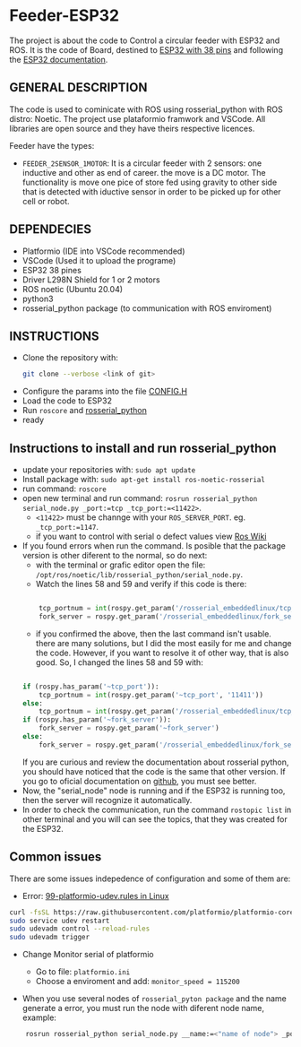 # Feeder-ESP32
The project is about the code to Control a circular feeder with ESP32 and ROS. It is the code of Board, destined to [ESP32 with 38 pins](https://uelectronics.com/producto/esp32-38-pines-esp-wroom-32/) and following the [ESP32 documentation](https://randomnerdtutorials.com/esp32-pinout-reference-gpios/).

## GENERAL DESCRIPTION
The code is used to cominicate with ROS using rosserial_python with ROS distro: Noetic. The project use plataformio framwork and VSCode. All libraries are open source and they have theirs respective licences.

Feeder have the types:
- `FEEDER_2SENSOR_1MOTOR`: It is a circular feeder with 2 sensors: one inductive and other as end of career. the move is a DC motor. The functionality is move one pice of store fed using gravity to other side that is detected with iductive sensor in order to be 
picked up for other cell or robot.
## DEPENDECIES
- Platformio (IDE into VSCode recommended)
- VSCode (Used it to upload the programe)
- ESP32 38 pines
- Driver L298N Shield for 1 or 2 motors
- ROS noetic (Ubuntu 20.04)
- python3
- rosserial_python package (to communication with ROS enviroment)

## INSTRUCTIONS
- Clone the repository with:
    ```bash
    git clone --verbose <link of git>
    ```
- Configure the params into the file [CONFIG.H](/include/CONFIG.h)
- Load the code to ESP32
- Run `roscore` and [rosserial_python](#instructions-to-install-and-run-rosserialpython)
- ready

## Instructions to install and run rosserial_python
- update your repositories with: `sudo apt update`
- Install package with: `sudo apt-get install ros-noetic-rosserial`
- run command: `roscore`
- open new terminal and run command: `rosrun rosserial_python serial_node.py _port:=tcp _tcp_port:=<11422>`.
    - `<11422>` must be channge with your `ROS_SERVER_PORT`. eg. `_tcp_port:=1147`.
    - if you want to control with serial o defect values view [Ros Wiki](http://wiki.ros.org/Documentation)
- If you found errors when run the command. Is posible that the package version is other diferent to the normal, so do next:
    - with the terminal or grafic editor open the file: `/opt/ros/noetic/lib/rosserial_python/serial_node.py`.
    - Watch the lines 58 and 59 and verify if this code is there:
    ```python

        tcp_portnum = int(rospy.get_param('/rosserial_embeddedlinux/tcp_port', '11411'))
        fork_server = rospy.get_param('/rosserial_embeddedlinux/fork_server', False)

    ```
    - if you confirmed the above, then the last command isn't usable. there are many solutions, but I did the most easily for me and change the code. However, if you want to resolve it of other way, that is also good. So, I changed the lines 58 and 59 with:
    ```python

    if (rospy.has_param('~tcp_port')):
        tcp_portnum = int(rospy.get_param('~tcp_port', '11411'))
    else:
        tcp_portnum = int(rospy.get_param('/rosserial_embeddedlinux/tcp_port','11411'))
    if (rospy.has_param('~fork_server')):
        fork_server = rospy.get_param('~fork_server')
    else:
        fork_server = rospy.get_param('/rosserial_embeddedlinux/fork_server', False)

    ```
    If you are curious and review the documentation about rosserial python, you should have noticed that the code is the same that other version. If you go to oficial documentation on [github](https://github.com/ros-drivers/rosserial/blob/noetic-devel/rosserial_python/nodes/serial_node.py), you must see better.
- Now, the "serial_node" node is running and if the ESP32 is running too, then the server will recognize it automatically.
- In order to check the communication, run the command `rostopic list` in other terminal and you will can see the topics, that they was created for the ESP32. 

## Common issues
There are some issues indepedence of configuration and some of them are:
- Error: [99-platformio-udev.rules in Linux](https://docs.platformio.org/en/latest/core/installation/udev-rules.html)
```bash
curl -fsSL https://raw.githubusercontent.com/platformio/platformio-core/master/scripts/99-platformio-udev.rules | sudo tee /etc/udev/rules.d/99-platformio-udev.rules
sudo service udev restart
sudo udevadm control --reload-rules
sudo udevadm trigger
```
- Change Monitor serial of platformio
    - Go to file: `platformio.ini`
    - Choose a enviroment and add: `monitor_speed = 115200` 

- When you use several nodes of `rosserial_pyton package` and the name generate a error, you must run the node with diferent node name, example:
```bash
    rosrun rosserial_python serial_node.py __name:=<"name of node"> _port:=tcp _tcp_port:=<port>
```